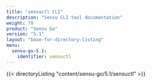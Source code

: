 ```yaml
---
title: "sensuctl CLI"
description: "Sensu CLI tool documentation"
weight: 70
product: "Sensu Go"
version: "5.1"
layout: "base-for-directory-listing"
menu:
  sensu-go-5.1:
    identifier: sensuctl
---
```


{{< directoryListing "content/sensu-go/5.1/sensuctl" >}}
